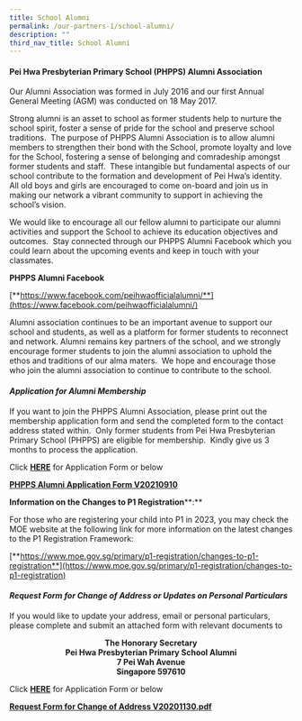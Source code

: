 ```yaml
---
title: School Alumni
permalink: /our-partners-1/school-alumni/
description: ""
third_nav_title: School Alumni
---
```


#### Pei Hwa Presbyterian Primary School (PHPPS) Alumni Association

Our Alumni Association was formed in July 2016 and our first Annual General Meeting (AGM) was conducted on 18 May 2017.   
  
Strong alumni is an asset to school as former students help to nurture the school spirit, foster a sense of pride for the school and preserve school traditions.  The purpose of PHPPS Alumni Association is to allow alumni members to strengthen their bond with the School, promote loyalty and love for the School, fostering a sense of belonging and comradeship amongst former students and staff.  These intangible but fundamental aspects of our school contribute to the formation and development of Pei Hwa’s identity.  All old boys and girls are encouraged to come on-board and join us in making our network a vibrant community to support in achieving the school’s vision.  
  
We would like to encourage all our fellow alumni to participate our alumni activities and support the School to achieve its education objectives and outcomes.  Stay connected through our PHPPS Alumni Facebook which you could learn about the upcoming events and keep in touch with your classmates.  
  

**PHPPS Alumni Facebook**

[**https://www.facebook.com/peihwaofficialalumni/**](https://www.facebook.com/peihwaofficialalumni/)


Alumni association continues to be an important avenue to support our school and students, as well as a platform for former students to reconnect and network. Alumni remains key partners of the school, and we strongly encourage former students to join the alumni association to uphold the ethos and traditions of our alma maters.  We hope and encourage those who join the alumni association to continue to contribute to the school.

#### _Application for Alumni Membership_

If you want to join the PHPPS Alumni Association, please print out the membership application form and send the completed form to the contact address stated within.  Only former students from Pei Hwa Presbyterian Primary School (PHPPS) are eligible for membership.  Kindly give us 3 months to process the application.  
  
  

Click **[HERE](/files/PHPPS%20Alumni%20Application%20Form%20V20210910.pdf)** for Application Form or below 

  

**[PHPPS Alumni Application Form V20210910](/files/PHPPS%20Alumni%20Application%20Form%20V20210910.pdf)**

**Information on the Changes to P1 Registration****:**

For those who are registering your child into P1 in 2023, you may check the MOE website at the following link for more information on the latest changes to the P1 Registration Framework:


[**https://www.moe.gov.sg/primary/p1-registration/changes-to-p1-registration**](https://www.moe.gov.sg/primary/p1-registration/changes-to-p1-registration)

#### _Request Form for Change of Address or Updates on Personal Particulars_

If you would like to update your address, email or personal particulars, please complete and submit an attached form with relevant documents to  

<b><center>The Honorary Secretary <br>
Pei Hwa Presbyterian Primary School Alumni <br>
7 Pei Wah Avenue <br>
Singapore 597610</center></b>

Click **[HERE](/files/PHPPS%20Alumni%20Request%20Form%20to%20Update%20Address%20V20201130.pdf)** for Application Form or below

[**Request Form for Change of Address V20201130.pdf**](/files/PHPPS%20Alumni%20Request%20Form%20to%20Update%20Address%20V20201130.pdf)

